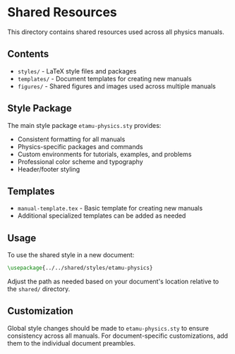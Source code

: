 # Shared Resources

This directory contains shared resources used across all physics manuals.

## Contents

- `styles/` - LaTeX style files and packages
- `templates/` - Document templates for creating new manuals
- `figures/` - Shared figures and images used across multiple manuals

## Style Package

The main style package `etamu-physics.sty` provides:

- Consistent formatting for all manuals
- Physics-specific packages and commands
- Custom environments for tutorials, examples, and problems
- Professional color scheme and typography
- Header/footer styling

## Templates

- `manual-template.tex` - Basic template for creating new manuals
- Additional specialized templates can be added as needed

## Usage

To use the shared style in a new document:

```latex
\usepackage{../../shared/styles/etamu-physics}
```

Adjust the path as needed based on your document's location relative to the `shared/` directory.

## Customization

Global style changes should be made to `etamu-physics.sty` to ensure consistency across all manuals. For document-specific customizations, add them to the individual document preambles.